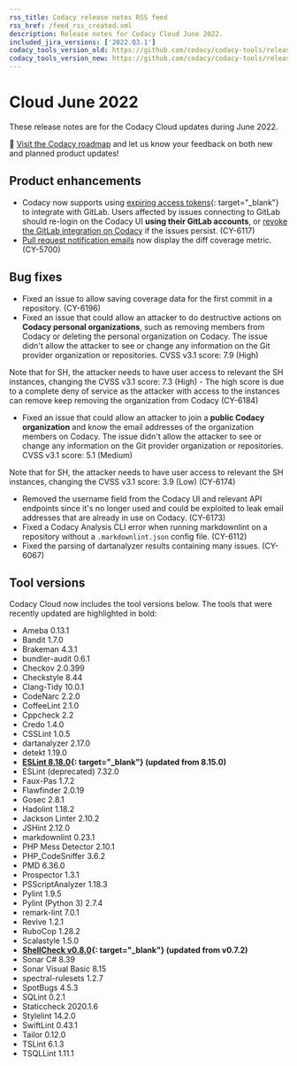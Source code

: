 ```yaml
---
rss_title: Codacy release notes RSS feed
rss_href: /feed_rss_created.xml
description: Release notes for Codacy Cloud June 2022.
included_jira_versions: ['2022.Q3.1']
codacy_tools_version_old: https://github.com/codacy/codacy-tools/releases/tag/6.1.19
codacy_tools_version_new: https://github.com/codacy/codacy-tools/releases/tag/6.1.55
---
```


# Cloud June 2022

These release notes are for the Codacy Cloud updates during June 2022.

📢 [Visit the Codacy roadmap](https://roadmap.codacy.com) and <span class="skip-vale">let us know</span> your feedback on both new and planned product updates!

## Product enhancements

-   Codacy now supports using [expiring access tokens](https://docs.gitlab.com/ee/integration/oauth_provider.html#expiring-access-tokens){: target="_blank"} to integrate with GitLab. Users affected by issues connecting to GitLab should re-login on the Codacy UI **using their GitLab accounts**, or [revoke the GitLab integration on Codacy](../../getting-started/which-permissions-does-codacy-need-from-my-account.md#revoking-access-to-integrations) if the issues persist. (CY-6117)
-   [Pull request notification emails](../../account/emails.md#managing-your-email-notifications) now display the diff coverage metric. (CY-5700)

## Bug fixes

-   Fixed an issue to allow saving coverage data for the first commit in a repository. (CY-6196)
-   Fixed an issue that could allow an attacker to do destructive actions on **Codacy personal organizations**, such as removing members from Codacy or deleting the personal organization on Codacy. The issue didn't allow the attacker to see or change any information on the Git provider organization or repositories. CVSS v3.1 score: 7.9 (High)

Note that for SH, the attacker needs to have user access to relevant the SH instances, changing the CVSS v3.1 score: 7.3 (High) - The high score is due to a complete deny of service as the attacker with access to the instances can remove keep removing the organization from Codacy  (CY-6184)
-   Fixed an issue that could allow an attacker to join a **public Codacy organization** and know the email addresses of the organization members on Codacy. The issue didn't allow the attacker to see or change any information on the Git provider organization or repositories. CVSS v3.1 score: 5.1 (Medium)

Note that for SH, the attacker needs to have user access to relevant the SH instances, changing the CVSS v3.1 score: 3.9 (Low) (CY-6174)
-   Removed the username field from the Codacy UI and relevant API endpoints since it's no longer used and could be exploited to leak email addresses that are already in use on Codacy. (CY-6173)
-   Fixed a Codacy Analysis CLI error when running markdownlint on a repository without a `.markdownlint.json` config file. (CY-6112)
-   Fixed the parsing of dartanalyzer results containing many issues. (CY-6067)

## Tool versions

Codacy Cloud now includes the tool versions below. The tools that were recently updated are highlighted in bold:

-   Ameba 0.13.1
-   Bandit 1.7.0
-   Brakeman 4.3.1
-   bundler-audit 0.6.1
-   Checkov 2.0.399
-   Checkstyle 8.44
-   Clang-Tidy 10.0.1
-   CodeNarc 2.2.0
-   CoffeeLint 2.1.0
-   Cppcheck 2.2
-   Credo 1.4.0
-   CSSLint 1.0.5
-   dartanalyzer 2.17.0
-   detekt 1.19.0
-   **[ESLint 8.18.0](https://github.com/eslint/eslint/releases/tag/v8.18.0){: target="_blank"} (updated from 8.15.0)**
-   ESLint (deprecated) 7.32.0
-   Faux-Pas 1.7.2
-   Flawfinder 2.0.19
-   Gosec 2.8.1
-   Hadolint 1.18.2
-   Jackson Linter 2.10.2
-   JSHint 2.12.0
-   markdownlint 0.23.1
-   PHP Mess Detector 2.10.1
-   PHP_CodeSniffer 3.6.2
-   PMD 6.36.0
-   Prospector 1.3.1
-   PSScriptAnalyzer 1.18.3
-   Pylint 1.9.5
-   Pylint (Python 3) 2.7.4
-   remark-lint 7.0.1
-   Revive 1.2.1
-   RuboCop 1.28.2
-   Scalastyle 1.5.0
-   **[ShellCheck v0.8.0](https://github.com/koalaman/shellcheck/blob/master/CHANGELOG.md#v080---2021-11-06){: target="_blank"} (updated from v0.7.2)**
-   Sonar C# 8.39
-   Sonar Visual Basic 8.15
-   spectral-rulesets 1.2.7
-   SpotBugs 4.5.3
-   SQLint 0.2.1
-   Staticcheck 2020.1.6
-   Stylelint 14.2.0
-   SwiftLint 0.43.1
-   Tailor 0.12.0
-   TSLint 6.1.3
-   TSQLLint 1.11.1
